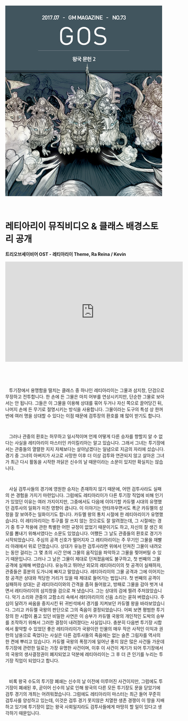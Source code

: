 ![이미지](./images/kingdom2-00.jpg)

&nbsp;

# 레티아리이 뮤직비디오 & 클래스 배경스토리 공개

**트리오브세이비어 OST - 레티아리이 Theme, Ra Reina / Kevin**

<iframe width="560" height="315" src="https://www.youtube.com/embed/5FXusZY55Qc" title="YouTube video player" frameborder="0" allow="accelerometer; autoplay; clipboard-write; encrypted-media; gyroscope; picture-in-picture" allowfullscreen></iframe>

&nbsp;

&nbsp;

&nbsp;&nbsp;&nbsp;투기장에서 용맹함을 떨치는 클래스 중 하나인 레티아리이는 그물과 삼지창, 단검으로 무장하고 전투합니다. 한 손에 든 그물은 마치 어부를 연상시키지만, 단순한 그물로 보아서는 안 됩니다. 그들은 이 그물을 이용해 상대를 묶어 두거나 자신 쪽으로 끌어당긴 뒤, 나머지 손에 든 무기로 절명시키는 방식을 사용합니다. 그물이라는 도구의 특성 상 한꺼번에 여러 명을 상대할 수 있다는 이점 때문에 검투장의 환호를 꽤 많이 받기도 합니다.

&nbsp;

&nbsp;&nbsp;&nbsp;그러나 관중의 환호는 허무하고 일시적이며 언제 어떻게 다른 승자를 향할지 알 수 없다는 사실을 레티아리이 마스터인 카이킬리아는 알고 있습니다. 그래서 그녀는 투기장에서는 관중들의 열렬한 지지 자체보다는 살아남겠다는 일념으로 지금의 자리에 섰습니다. 경기 중 그녀의 아버지가 사고로 사망한 이후 더 이상 검투와 연관되지 않고 살아온 그녀가 최근 다시 활동을 시작한 까닭은 신수의 날 때문이라는 소문이 있지만 확실치는 않습니다.

&nbsp;

&nbsp;&nbsp;&nbsp;사실 검투사들의 경기에 영원한 승자는 존재하지 않기 때문에, 어떤 검투사라도 실패의 쓴 경험을 가지기 마련입니다. 그럼에도 레티아리이가 다른 투기장 직업에 비해 인기가 있었던 이유는 여러 가지이지만, 그중에서도 다음에 이야기할 카듀멜 시대의 유명했던 검투사의 일화가 미친 영향이 큽니다. 이 이야기는 안타까우면서도 폭군 카듀멜의 성정을 잘 보여주는 일화이기도 합니다. 카듀멜 왕의 통치 시절에 한 레티아리이가 유명했습니다. 이 레티아리이는 투구를 잘 쓰지 않는 것으로도 잘 알려졌는데, 그 시절에는 경기 중 투구 착용에 관한 특별한 어떤 규정이 없었기 때문이기도 하고, 자신의 잘 생긴 외모를 뽐내기 위해서였다는 소문도 있었습니다. 어쨌든 그 날도 관중들의 환호로 경기가 시작되었습니다. 주심의 공격 신호가 떨어지자 그 레티아리이는 주 무기인 그물을 재빨리 아래에서 위로 던졌습니다. 상대가 유능한 검투사라면 위에서 던져진 그물이 내려오는 동안 걸리는 그 몇 초의 시간 안에 그물의 움직임을 파악하고 그물을 찢어버릴 수 있기 때문입니다. 그러나 그 날은 그물이 제대로 던져졌음에도 불구하고, 첫 번째의 그물 공격에 실패해 버렸습니다. 유능하고 뛰어난 외모의 레티아리이의 첫 공격이 실패하자, 관중들은 흥분의 도가니에 빠지고 말았습니다. 레티아리이의 그물 공격과 그에 이어지는 창 공격은 상대와 적당한 거리가 있을 때 제대로 들어가는 법입니다. 첫 번째의 공격이 실패하자 상대는 곧 레티아리이와의 간격을 좁혀 들어왔고, 방패로 그물을 감아 벗겨 내면서 레티아리이의 삼지창을 검으로 쳐 냈습니다. 그는 상대의 검에 찔려 주저앉았습니다. 악기 소리와 관중의 고함소리 속에서 레티아리이의 신음 소리는 묻혀 버렸습니다. 주심이 달려가 싸움을 중지시킨 뒤 귀빈석에서 경기를 지켜보던 카듀멜 왕을 바라보았습니다. 그리고 카듀멜 국왕의 판단으로 그의 죽음이 결정되었습니다. 어찌 보면 평범한 투기장의 한 시합이 품고 있던 비밀한 사연은 이 승부가 카듀멜 국왕의 개인적인 도박의 승부를 조작하기 위해서 그러한 결정이 내려졌다는 사실입니다. 충분히 다음번 투기장 시합에서 활약할 수 있었던 좋은 레티아리이가 국왕이란 인물의 매우 작은 사적인 이익과 권한의 남용으로 죽었다는 사실은 다른 검투사들의 죽음에는 없는 슬픈 그림자를 역사의 한 켠에 뿌리고 있습니다. 카듀멜 국왕의 폭정기에 일어난 좋지 않은 많은 사건들 가운데 투기장에 관련한 일로는 가장 유명한 사건이며, 이후 이 사건이 계기가 되어 투기장에서의 국왕의 생사결정권이 폐지되었고 덕분에 레티아리이는 그 후 더 큰 인기를 누리는 투기장 직업이 되었다고 합니다.

&nbsp;

&nbsp;&nbsp;&nbsp;비록 왕국 수도의 투기장 폐쇄는 신수의 날 이전에 이루어진 사건이지만, 그럼에도 투기장이 폐쇄된 후, 곧이어 신수의 날로 인해 왕국의 다른 모든 투기장도 문을 닫았기에 검투 경기의 개최는 어려워졌습니다. 그럼에도 레티아리이 마스터는 최근 들어 꾸준히 검투사를 양성하고 있는데, 이것은 검투 경기 못지않은 치열한 생존 경쟁이 이 땅을 지배하고 있기에 투기장이 없는 왕국 사회일지라도 검투사들에게 마땅히 할 일이 있다고 생각하기 때문입니다.